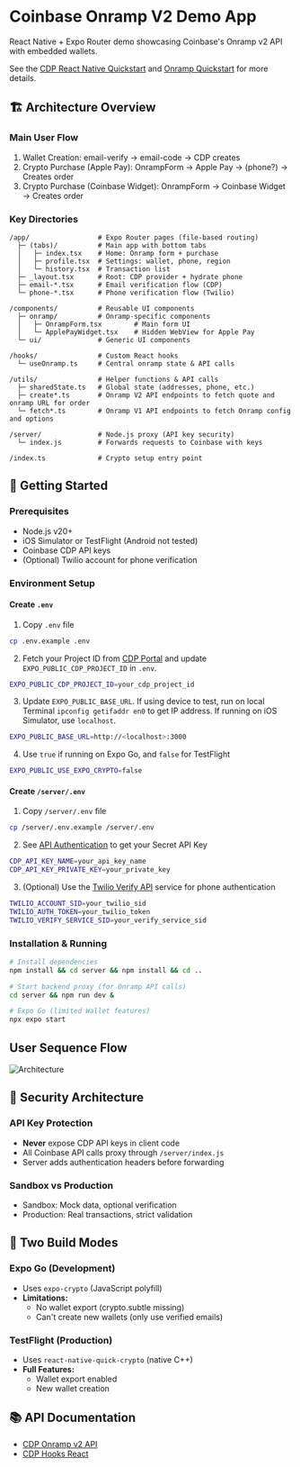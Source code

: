 # Coinbase Onramp V2 Demo App

React Native + Expo Router demo showcasing Coinbase's Onramp v2 API with embedded wallets.

See the [CDP React Native Quickstart](https://docs.cdp.coinbase.com/embedded-wallets/react-native/quickstart) and [Onramp Quickstart](https://docs.cdp.coinbase.com/onramp-&-offramp/introduction/quickstart) for more details.

## 🏗️ Architecture Overview
### Main User Flow
1. Wallet Creation: email-verify → email-code → CDP creates      
2. Crypto Purchase (Apple Pay): OnrampForm → Apple Pay → (phone?) → Creates order 
3. Crypto Purchase (Coinbase Widget): OnrampForm → Coinbase Widget → Creates order  

### Key Directories
```
/app/                 # Expo Router pages (file-based routing) 
  ├─ (tabs)/          # Main app with bottom tabs              
  │   ├─ index.tsx    # Home: Onramp form + purchase           
  │   ├─ profile.tsx  # Settings: wallet, phone, region        
  │   └─ history.tsx  # Transaction list                       
  ├─ _layout.tsx      # Root: CDP provider + hydrate phone     
  ├─ email-*.tsx      # Email verification flow (CDP)          
  └─ phone-*.tsx      # Phone verification flow (Twilio)       
                                                                
/components/          # Reusable UI components                 
  ├─ onramp/          # Onramp-specific components              
  │   ├─ OnrampForm.tsx        # Main form UI                  
  │   └─ ApplePayWidget.tsx    # Hidden WebView for Apple Pay  
  └─ ui/              # Generic UI components                   
                                                                
/hooks/               # Custom React hooks                     
  └─ useOnramp.ts     # Central onramp state & API calls        
                                                                
/utils/               # Helper functions & API calls           
  ├─ sharedState.ts   # Global state (addresses, phone, etc.)  
  ├─ create*.ts       # Onramp V2 API endpoints to fetch quote and onramp URL for order                  
  └─ fetch*.ts        # Onramp V1 API endpoints to fetch Onramp config and options               
                                                                
/server/              # Node.js proxy (API key security)       
  └─ index.js         # Forwards requests to Coinbase with keys
                                                                
/index.ts             # Crypto setup entry point 
```

## 🚀 Getting Started

### Prerequisites
- Node.js v20+
- iOS Simulator or TestFlight (Android not tested)
- Coinbase CDP API keys
- (Optional) Twilio account for phone verification

### Environment Setup

#### Create `.env`
1. Copy `.env` file
```bash
cp .env.example .env
```
2. Fetch your Project ID from [CDP Portal](https://portal.cdp.coinbase.com/) and update `EXPO_PUBLIC_CDP_PROJECT_ID` in `.env`.
```bash
EXPO_PUBLIC_CDP_PROJECT_ID=your_cdp_project_id
```
3. Update `EXPO_PUBLIC_BASE_URL`. If using device to test, run on local Terminal `ipconfig getifaddr en0` to get IP address. If running on iOS Simulator, use `localhost`.
```bash
EXPO_PUBLIC_BASE_URL=http://<localhost>:3000
```
4. Use `true` if running on Expo Go, and `false` for TestFlight
```bash
EXPO_PUBLIC_USE_EXPO_CRYPTO=false 
```

#### Create `/server/.env`
1. Copy `/server/.env` file
```bash
cp /server/.env.example /server/.env
```
2. See [API Authentication](https://docs.cdp.coinbase.com/api-reference/v2/authentication#secret-api-key) to get your Secret API Key
```bash
CDP_API_KEY_NAME=your_api_key_name
CDP_API_KEY_PRIVATE_KEY=your_private_key
```
3. (Optional) Use the [Twilio Verify API](https://www.twilio.com/docs/verify/api) service for phone authentication
```bash
TWILIO_ACCOUNT_SID=your_twilio_sid
TWILIO_AUTH_TOKEN=your_twilio_token
TWILIO_VERIFY_SERVICE_SID=your_verify_service_sid
```

### Installation & Running

```bash
# Install dependencies
npm install && cd server && npm install && cd ..

# Start backend proxy (for Onramp API calls)
cd server && npm run dev &

# Expo Go (limited Wallet features)
npx expo start

```

## User Sequence Flow

![Architecture](https://www.plantuml.com/plantuml/png/jLTjRzkm4VwUNt4rXjL6Oxj9NxQvwD34SLetB_4Yfq410oujNMmk4gcIL5olo7_VKJHbHLMofEZyYU8zT_VmNiZp1ssOCbaIRpqp2qmGqfXniGLWk8aH-fAB6TC8PqAn98Klkt20YOIzD8KsIHN2OIoNUeiqM6YaWWkDodxDv0ze4An1Q_jBoGqFUSg4WSOv4XXEcU4tE14M1KnRemH64LdbmaR_O5HhW_RXaiKn6WWEZd83j5M7t73V6mrpeDkXhmVWXuE9Q5xYx0l7PQkaTJYe8RdFmclQgoKQeBf1bLjmoxlwxz_d8OIT7WmIncCubdCkuA_-S7s552Sf24ZmFBxG_gSD5Ya8GrzerKX4MrP2KUY1vdCn59VSB7AZpPyE1RSj0X82sjx6JxWYzyC8Rgrv8Gs2ulE50NbbWPwLHc70ICZ8_pqythOZFkS6GXbXXGwTcb-jSajdur7J-zm6QLBBoP7oS7TcX6KU0GqiCp9X557wNar46pwYG6KHWoydy0826JF1u1fNcgHUMwFMN8gj2XKwG3zJ2eMnHsXMu-4E5Z73IefshmS7N5DthDQqW4MHGarUobdSxS5-jY8AgzH8M5ByhOqOOKIADHayv74CLr8b4v6oLKAizXAP2TE3l-oyUKcRcGeNp5CELyGlEEXFH8JQS94NnYcQfLJNv9XmXPaJD0iPzJRUIyTnPTY3qLamXgxElxeivHFHlTdjohpCkr95g2YUFs4YW7wTJiSjkFvN9WtsmAWCINZhUf_VC8DhqzQNMvNT5LdxV3a68wbXoh1DKtfYLIv0y084xPBbd10erAaK6alUVLOTmgKL8C8QlhMf_fwhwIn9c5hzahnWoLEqJH5ASSLLOW4iDZ1QI86sbLpTSuoWkQa2AU9LorqKzGcXSbzqTQAx-TriCv1QWprelDXvK_mQSEkCr4HwlEGnbq1Xga0sJK-sJQR9PeeYuc9kpJbmNMi79u5hwyVGTirUyDxEDVyGMvQcIjvWv4vFr7-lh87OkMekDPAxSCd9onyxkwzUKy4tjXr8Isf3z9tPeCxq4gOrcc2Lp6HC0jkRNW8mYsLuJTtB1OdiA-f5ULXEisI6gfhKGhdInesF5uDWFEr_6lIFpYx6qxtHw7Wm7UrzzHfXp0a-J0bAv3klttJU_gtpztyqdj2VvwXbV8DhKp0SFRQBdzR6ztRncHL3cD_UKP6WNAa7xij_3oDtpjV--ANxwTPj-GWUSt5TKi-KJTJ2c5Jtkbt2TCBrZ4EBf5ialM9Xl4gHz2ZW9uFJyVHuU7eq7NyT3JQ9cEvVZCTdfuqr2HlthPfIzaQdH0Hk7xwCYecZ1yUIHNTKkO3rS59EhrSW6yNwhg5p51I_qgCqouoHegBWoAPIKm5gpURORBWSJgcVEZ6HcUei34dMQDNo7Of_OsZWCxjXGQXuQgW9k_29HxXsk6uiiugnO_27wKjXRDMzXsy-_CnoRDEXsqvbaqI0o5tGFH1Iu3k_V-iMtsWZzxUN6TccSWwlrqqYXJOmCuBSH3BCR3GxSpI36EroVpMCcjxMSpffsnswNMNot85QQyVy2ffaj6KjTt9tpTQx-rCmLdm-lvC3lK0qLc6kP9R29oQY62CG-O0SKuvMmCy2QCEfX0XfIwQapuN1kNB3eSBl6LSORPKky99B2iH2AluVz3LadTNmStqRPBE46m_rI2UjjhYIjWeAR1LyXyN8WM1TEbTPxExm9nKVTIcHAvLVvUaE5d893UygA5mzQpp9JIhZc8lvD7-3x_CoLZJt4mgCOaBRBfI2RX3lgJPY0HqOGZSV6bbw97wBNZaC4TRS0xMy-p99OpH8CN5oxwuVIut-OYdFjQz-dMkB_uQNFA8UUd2wVSGh_TX7P3tMt_-C10u0BzpGz-0m-0S7lwSC8VuCxf7x_yqWjHD8pNH15R5tVc1dXRfHeRhrXuVxHoUqEXci5KkFkxDuyR-VU3fftUFi3JpYQSuLZhcmxT-HAOgBy-FcCky4-pwtoZNZIiit7VZ_T1CXnQQBKchnwX_mNBCybNCD2YEkC3GOWP5ELXXvhc4XDOcSjRNKFIV57GqQOyolgkqruEXhVni8LBx6tCsSqzdwGAiiYVyB)

## 🔐 Security Architecture

### API Key Protection
- **Never** expose CDP API keys in client code
- All Coinbase API calls proxy through `/server/index.js`
- Server adds authentication headers before forwarding

### Sandbox vs Production
- Sandbox: Mock data, optional verification
- Production: Real transactions, strict validation

## 📱 Two Build Modes

### Expo Go (Development)
- Uses `expo-crypto` (JavaScript polyfill)
- **Limitations:**
  - No wallet export (crypto.subtle missing)
  - Can't create new wallets (only use verified emails)

### TestFlight (Production)
- Uses `react-native-quick-crypto` (native C++)
- **Full Features:**
  - Wallet export enabled
  - New wallet creation

## 📚 API Documentation
- [CDP Onramp v2 API](https://docs.cdp.coinbase.com/onramp/docs/)
- [CDP Hooks React](https://docs.cdp.coinbase.com/cdp-hooks/docs/)

